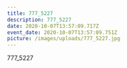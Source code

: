 ```yaml
---
title: 777_5227
description: 777_5227
date: 2020-10-07T13:57:09.717Z
event_date: 2020-10-07T13:57:09.751Z
picture: /images/uploads/777_5227.jpg
---
```

777_5227